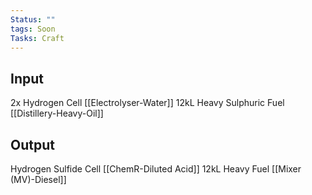 ```yaml
---
Status: ""
tags: Soon
Tasks: Craft
---
```

## Input
2x Hydrogen Cell [[Electrolyser-Water]]
12kL Heavy Sulphuric Fuel [[Distillery-Heavy-Oil]]

## Output
Hydrogen Sulfide Cell [[ChemR-Diluted Acid]]
12kL Heavy Fuel [[Mixer (MV)-Diesel]]